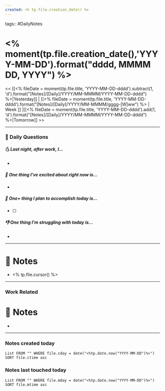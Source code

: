 ```yaml
---
created: <% tp.file.creation_date() %>
---
```

tags:: #DailyNotes

# <% moment(tp.file.creation_date(),'YYYY-MM-DD').format("dddd, MMMM DD, YYYY") %>

<< [[<% fileDate = moment(tp.file.title, 'YYYY-MM-DD-dddd').subtract(1, 'd').format("[Notes]/[Daily]/YYYY/MM-MMMM/YYYY-MM-DD-dddd") %>|Yesterday]] | [[<% fileDate = moment(tp.file.title, 'YYYY-MM-DD-dddd').format("[Notes]/[Daily]/YYYY/MM-MMMM/gggg-[W]ww") %> | Week ]] |[[<% fileDate = moment(tp.file.title, 'YYYY-MM-DD-dddd').add(1, 'd').format("[Notes]/[Daily]/YYYY/MM-MMMM/YYYY-MM-DD-dddd") %>|Tomorrow]] >>

---
### 📅 Daily Questions
##### 🌜 Last night, after work, I...
- 

##### 🙌 One thing I've excited about right now is...
- 

##### 🚀 One+ thing I plan to accomplish today is...
- [ ] 

##### 👎 One thing I'm struggling with today is...
- 

---
# 📝 Notes
- <% tp.file.cursor() %>

---
### Work Related

# 📝 Notes
- 
---
### Notes created today
```dataview
List FROM "" WHERE file.cday = date("<%tp.date.now("YYYY-MM-DD")%>") SORT file.ctime asc
```

### Notes last touched today
```dataview
List FROM "" WHERE file.mday = date("<%tp.date.now("YYYY-MM-DD")%>") SORT file.mtime asc
```